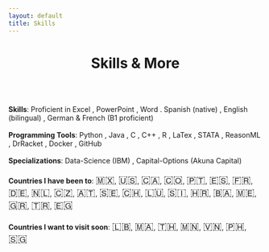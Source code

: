 ```yaml
---
layout: default
title: Skills 
---
```


<div class="center">
    <h1> Skills & More</h1>
</div>
<br>
<br>

**Skills**: Proficient in Excel <i class="fas fa-file-excel excel-icon"></i>, PowerPoint <i class="fas fa-file-powerpoint powerpoint-icon"></i>, Word <i class="fas fa-file-word word-icon"></i>. Spanish (native) <i class="fas fa-globe spanish-icon"></i>, English (bilingual) <i class="fas fa-globe english-icon"></i>, German & French (B1 proficient) <i class="fas fa-globe german-icon"></i>  
<br>
**Programming Tools**: Python <i class="fab fa-python python-icon"></i>, Java <i class="fab fa-java java-icon"></i>, C <i class="fas fa-code c-icon"></i>, C++ <i class="fas fa-code cpp-icon"></i>, R <i class="fab fa-r-project r-icon"></i>, LaTex <i class="fas fa-file-alt latex-icon"></i>, STATA <i class="fas fa-chart-bar stata-icon"></i>, ReasonML <i class="fas fa-code reasonml-icon"></i>, DrRacket <i class="fas fa-code drracket-icon"></i>, Docker <i class="fab fa-docker docker-icon"></i>, GitHub <i class="fab fa-github github-icon"></i>  
<br>
**Specializations**: Data-Science (IBM) <i class="fas fa-database ibm-icon"></i>, Capital-Options (Akuna Capital) <i class="fas fa-chart-line akuna-icon"></i>  
<br>
**Countries I have been to**: <span class="flag">🇲🇽</span>, <span class="flag">🇺🇸</span>, <span class="flag">🇨🇦</span>, <span class="flag">🇨🇴</span>, <span class="flag">🇵🇹</span>, <span class="flag">🇪🇸</span>, <span class="flag">🇫🇷</span>, <span class="flag">🇩🇪</span>, <span class="flag">🇳🇱</span>, <span class="flag">🇨🇿</span>, <span class="flag">🇦🇹</span>, <span class="flag">🇸🇪</span>, <span class="flag">🇨🇭</span>, <span class="flag">🇱🇺</span>, <span class="flag">🇸🇮</span>, <span class="flag">🇭🇷</span>, <span class="flag">🇧🇦</span>, <span class="flag">🇲🇪</span>, <span class="flag">🇬🇷</span>, <span class="flag">🇹🇷</span>, <span class="flag">🇪🇬</span>
<br>
<br>
**Countries I want to visit soon**: <span class="flag">🇱🇧</span>, <span class="flag">🇲🇦</span>, <span class="flag">🇹🇭</span>, <span class="flag">🇲🇳</span>, <span class="flag">🇻🇳</span>, <span class="flag">🇵🇭</span>, <span class="flag">🇸🇬</span>


<style>
    .center {
        text-align: center;
    }
    .excel-icon {
        color: #217346;
    }
    .powerpoint-icon {
        color: #D24726;
    }
    .word-icon {
        color: #2B579A;
    }
    .spanish-icon, .english-icon, .german-icon {
        color: #FFCC00;
    }
    .python-icon {
        color: #3776AB;
    }
    .java-icon {
        color: #007396;
    }
    .c-icon {
        color: #A8B9CC;
    }
    .cpp-icon {
        color: #00599C;
    }
    .r-icon {
        color: #276DC3;
    }
    .latex-icon {
        color: #008080;
    }
    .stata-icon {
        color: #1A5276;
    }
    .reasonml-icon {
        color: #DB7093;
    }
    .drracket-icon {
        color: #1E90FF;
    }
    .docker-icon {
        color: #2496ED;
    }
    .github-icon {
        color: #181717;
    }
    .ibm-icon {
        color: #006699;
    }
    .akuna-icon {
        color: #2ECC71;
    }
    .flag {
        font-size: 1.5em; /* Adjust the size of the emojis */
    }
</style>
